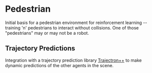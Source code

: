 # Pedestrian

Initial basis for a pedestrian environment for reinforcement learning -- training 'n' pedestrians to
interact without collisions.  One of those "pedestrians" may or may not be a robot.

## Trajectory Predictions

Integration with a trajectory prediction library [Trajectron++](https://github.com/idlebear/Trajectron-plus-plus) to make dynamic predictions of the other agents in the scene.




